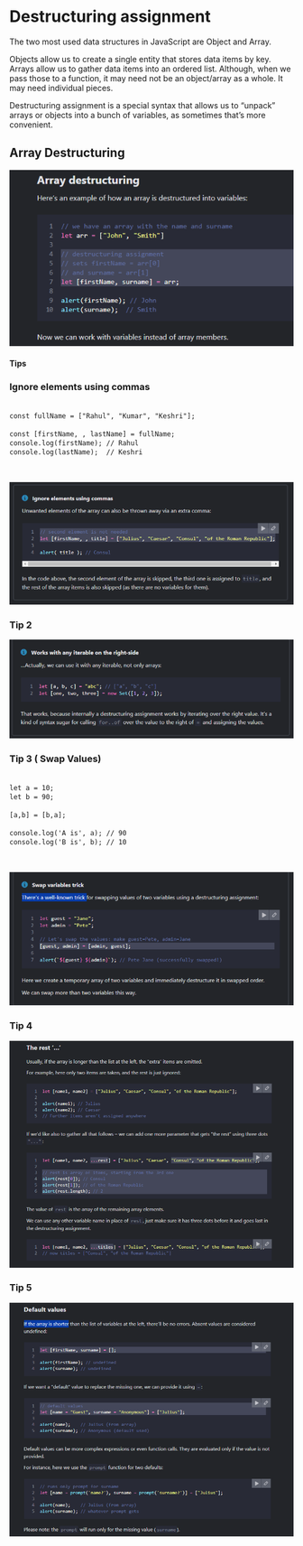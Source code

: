 # Destructuring assignment

The two most used data structures in JavaScript are Object and Array.

Objects allow us to create a single entity that stores data items by key.
Arrays allow us to gather data items into an ordered list.
Although, when we pass those to a function, it may need not be an object/array as a whole. It may need individual pieces.

Destructuring assignment is a special syntax that allows us to “unpack” arrays or objects into a bunch of variables, as sometimes that’s more convenient.

## Array Destructuring

![Alt text](image.png)

#### Tips

### Ignore elements using commas

<pre>
<code>
const fullName = ["Rahul", "Kumar", "Keshri"];

const [firstName, , lastName] = fullName;
console.log(firstName); // Rahul
console.log(lastName);  // Keshri

</code>
</pre>

![Alt text](image-1.png)


### Tip 2
![Alt text](image-2.png)


### Tip 3 ( Swap Values)
<pre>
<code>
let a = 10;
let b = 90;

[a,b] = [b,a];

console.log('A is', a); // 90
console.log('B is', b); // 10

</code>
</pre>
![Alt text](image-3.png)

### Tip 4
![Alt text](image-5.png)

### Tip 5
![Alt text](image-6.png)